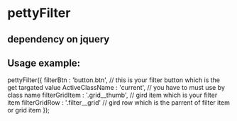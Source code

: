 # pettyFilter
## dependency on jquery


## Usage example:
pettyFilter({
    filterBtn       : 'button.btn',  // this is your filter button which is the get targated value
    ActiveClassName : 'current',    // you have to must use by class name
    filterGridItem  : '.grid__thumb', // gird item which is your filter item
    filterGridRow   : '.filter__grid' // gird row which is the parrent of  filter item or grid item
});
